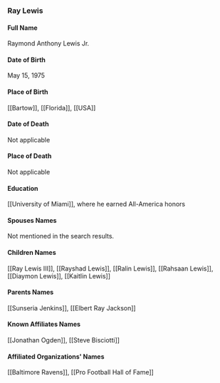 ### Ray Lewis

#### Full Name

Raymond Anthony Lewis Jr.

#### Date of Birth

May 15, 1975

#### Place of Birth

[[Bartow]], [[Florida]], [[USA]]

#### Date of Death

Not applicable

#### Place of Death

Not applicable

#### Education

[[University of Miami]], where he earned All-America honors

#### Spouses Names

Not mentioned in the search results.

#### Children Names

[[Ray Lewis III]], [[Rayshad Lewis]], [[Ralin Lewis]], [[Rahsaan Lewis]], [[Diaymon Lewis]], [[Kaitlin Lewis]]

#### Parents Names

[[Sunseria Jenkins]], [[Elbert Ray Jackson]]

#### Known Affiliates Names

[[Jonathan Ogden]], [[Steve Bisciotti]]

#### Affiliated Organizations' Names

[[Baltimore Ravens]], [[Pro Football Hall of Fame]]